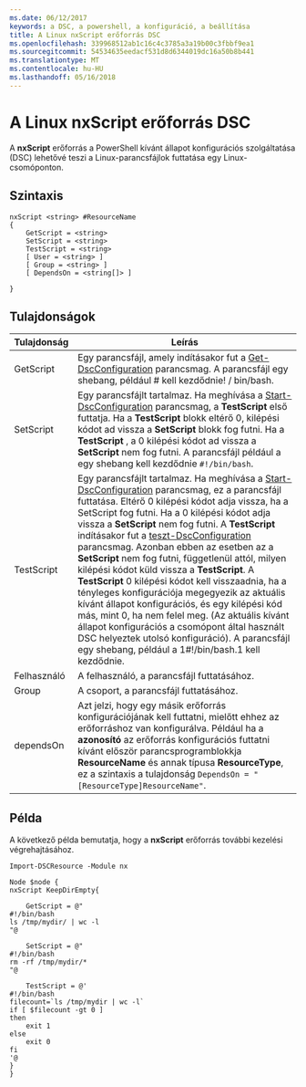 ```yaml
---
ms.date: 06/12/2017
keywords: a DSC, a powershell, a konfiguráció, a beállítása
title: A Linux nxScript erőforrás DSC
ms.openlocfilehash: 339968512ab1c16c4c3785a3a19b00c3fbbf9ea1
ms.sourcegitcommit: 54534635eedacf531d8d6344019dc16a50b8b441
ms.translationtype: MT
ms.contentlocale: hu-HU
ms.lasthandoff: 05/16/2018
---
```

# <a name="dsc-for-linux-nxscript-resource"></a>A Linux nxScript erőforrás DSC

A **nxScript** erőforrás a PowerShell kívánt állapot konfigurációs szolgáltatása (DSC) lehetővé teszi a Linux-parancsfájlok futtatása egy Linux-csomóponton.

## <a name="syntax"></a>Szintaxis

```
nxScript <string> #ResourceName
{
    GetScript = <string>
    SetScript = <string>
    TestScript = <string>
    [ User = <string> ]
    [ Group = <string> ]
    [ DependsOn = <string[]> ]

}
```

## <a name="properties"></a>Tulajdonságok

|  Tulajdonság |  Leírás |
|---|---|
| GetScript| Egy parancsfájl, amely indításakor fut a [Get-DscConfiguration](https://technet.microsoft.com/en-us/library/dn521625.aspx) parancsmag. A parancsfájl egy shebang, például # kell kezdődnie! / bin/bash.|
| SetScript| Egy parancsfájlt tartalmaz. Ha meghívása a [Start-DscConfiguration](https://technet.microsoft.com/en-us/library/dn521623.aspx) parancsmag, a **TestScript** első futtatja. Ha a **TestScript** blokk eltérő 0, kilépési kódot ad vissza a **SetScript** blokk fog futni. Ha a **TestScript** , a 0 kilépési kódot ad vissza a **SetScript** nem fog futni. A parancsfájl például a egy shebang kell kezdődnie `#!/bin/bash`.|
| TestScript| Egy parancsfájlt tartalmaz. Ha meghívása a [Start-DscConfiguration](https://technet.microsoft.com/en-us/library/dn521623.aspx) parancsmag, ez a parancsfájl futtatása. Eltérő 0 kilépési kódot adja vissza, ha a SetScript fog futni. Ha a 0 kilépési kódot adja vissza a **SetScript** nem fog futni. A **TestScript** indításakor fut a [teszt-DscConfiguration](https://technet.microsoft.com/en-us/library/dn407382.aspx) parancsmag. Azonban ebben az esetben az a **SetScript** nem fog futni, függetlenül attól, milyen kilépési kódot küld vissza a **TestScript**. A **TestScript** 0 kilépési kódot kell visszaadnia, ha a tényleges konfigurációja megegyezik az aktuális kívánt állapot konfigurációs, és egy kilépési kód más, mint 0, ha nem felel meg. (Az aktuális kívánt állapot konfigurációs a csomópont által használt DSC helyeztek utolsó konfiguráció). A parancsfájl egy shebang, például a 1#!/bin/bash.1 kell kezdődnie.|
| Felhasználó| A felhasználó, a parancsfájl futtatásához.|
| Group| A csoport, a parancsfájl futtatásához.|
| dependsOn | Azt jelzi, hogy egy másik erőforrás konfigurációjának kell futtatni, mielőtt ehhez az erőforráshoz van konfigurálva. Például ha a **azonosító** az erőforrás konfigurációs futtatni kívánt először parancsprogramblokkja **ResourceName** és annak típusa **ResourceType**, ez a szintaxis a tulajdonság `DependsOn = "[ResourceType]ResourceName"`.|

## <a name="example"></a>Példa

A következő példa bemutatja, hogy a **nxScript** erőforrás további kezelési végrehajtásához.

```
Import-DSCResource -Module nx

Node $node {
nxScript KeepDirEmpty{

    GetScript = @"
#!/bin/bash
ls /tmp/mydir/ | wc -l
"@

    SetScript = @"
#!/bin/bash
rm -rf /tmp/mydir/*
"@

    TestScript = @'
#!/bin/bash
filecount=`ls /tmp/mydir | wc -l`
if [ $filecount -gt 0 ]
then
    exit 1
else
    exit 0
fi
'@
}
}
```